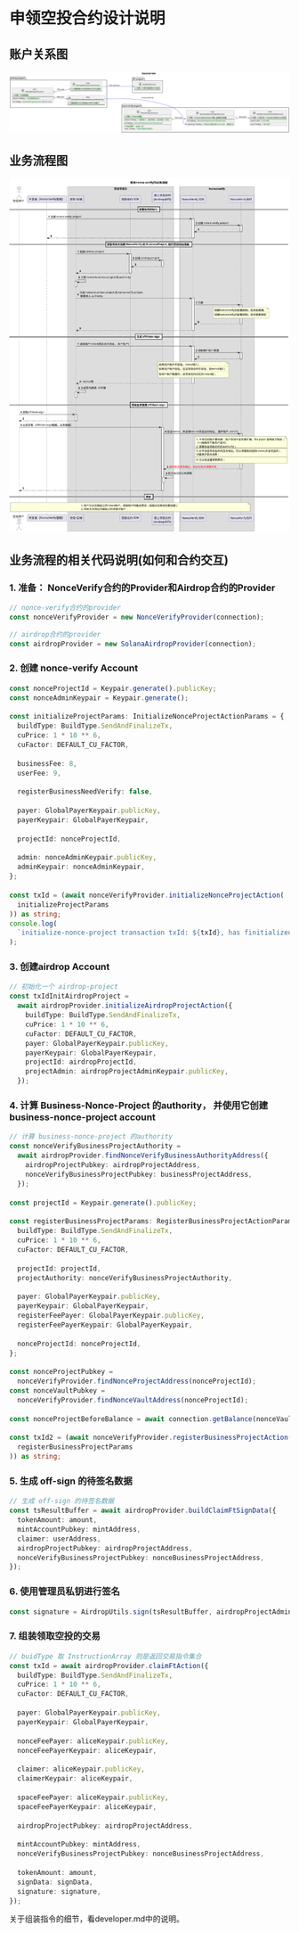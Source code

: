 # 申领空投合约设计说明

## 账户关系图

![账户关系图](./puml-images/docs/solana-airdrop-arch/01.空投合约账户结构.svg)

## 业务流程图

![业务流程图](./puml-images/docs/solana-nonce-verify-arch/03.使用nonce-verify的业务流程.svg)

## 业务流程的相关代码说明(如何和合约交互)

### 1. 准备： NonceVerify合约的Provider和Airdrop合约的Provider

```typescript
// nonce-verify合约的provider
const nonceVerifyProvider = new NonceVerifyProvider(connection);
```

```typescript
// airdrop合约的provider
const airdropProvider = new SolanaAirdropProvider(connection);
```

### 2. 创建 nonce-verify Account

```typescript
const nonceProjectId = Keypair.generate().publicKey;
const nonceAdminKeypair = Keypair.generate();

const initializeProjectParams: InitializeNonceProjectActionParams = {
  buildType: BuildType.SendAndFinalizeTx,
  cuPrice: 1 * 10 ** 6,
  cuFactor: DEFAULT_CU_FACTOR,

  businessFee: 8,
  userFee: 9,

  registerBusinessNeedVerify: false,

  payer: GlobalPayerKeypair.publicKey,
  payerKeypair: GlobalPayerKeypair,

  projectId: nonceProjectId,

  admin: nonceAdminKeypair.publicKey,
  adminKeypair: nonceAdminKeypair,
};

const txId = (await nonceVerifyProvider.initializeNonceProjectAction(
  initializeProjectParams
)) as string;
console.log(
  `initialize-nonce-project transaction txId: ${txId}, has finitialized`
);
```

### 3. 创建airdrop Account

```typescript
// 初始化一个 airdrop-project
const txIdInitAirdropProject =
  await airdropProvider.initializeAirdropProjectAction({
    buildType: BuildType.SendAndFinalizeTx,
    cuPrice: 1 * 10 ** 6,
    cuFactor: DEFAULT_CU_FACTOR,
    payer: GlobalPayerKeypair.publicKey,
    payerKeypair: GlobalPayerKeypair,
    projectId: airdropProjectId,
    projectAdmin: airdropProjectAdminKeypair.publicKey,
  });
```

### 4. 计算 Business-Nonce-Project 的authority， 并使用它创建 business-nonce-project account

```typescript
// 计算 business-nonce-project 的authority
const nonceVerifyBusinessProjectAuthority =
  await airdropProvider.findNonceVerifyBusinessAuthorityAddress({
    airdropProjectPubkey: airdropProjectAddress,
    nonceVerifyBusinessProjectPubkey: businessProjectAddress,
  });

const projectId = Keypair.generate().publicKey;

const registerBusinessProjectParams: RegisterBusinessProjectActionParams = {
  buildType: BuildType.SendAndFinalizeTx,
  cuPrice: 1 * 10 ** 6,
  cuFactor: DEFAULT_CU_FACTOR,

  projectId: projectId,
  projectAuthority: nonceVerifyBusinessProjectAuthority,

  payer: GlobalPayerKeypair.publicKey,
  payerKeypair: GlobalPayerKeypair,
  registerFeePayer: GlobalPayerKeypair.publicKey,
  registerFeePayerKeypair: GlobalPayerKeypair,

  nonceProjectId: nonceProjectId,
};

const nonceProjectPubkey =
  nonceVerifyProvider.findNonceProjectAddress(nonceProjectId);
const nonceVaultPubkey =
  nonceVerifyProvider.findNonceVaultAddress(nonceProjectId);

const nonceProjectBeforeBalance = await connection.getBalance(nonceVaultPubkey);

const txId2 = (await nonceVerifyProvider.registerBusinessProjectAction(
  registerBusinessProjectParams
)) as string;
```

### 5. 生成 off-sign 的待签名数据

```typescript
// 生成 off-sign 的待签名数据
const tsResultBuffer = await airdropProvider.buildClaimFtSignData({
  tokenAmount: amount,
  mintAccountPubkey: mintAddress,
  claimer: userAddress,
  airdropProjectPubkey: airdropProjectAddress,
  nonceVerifyBusinessProjectPubkey: nonceBusinessProjectAddress,
});
```

### 6. 使用管理员私钥进行签名

```typescript
const signature = AirdropUtils.sign(tsResultBuffer, airdropProjectAdminKeypair);
```

### 7. 组装领取空投的交易

```typescript
// buidType 取 InstructionArray 则是返回交易指令集合
const txId = await airdropProvider.claimFtAction({
  buildType: BuildType.SendAndFinalizeTx,
  cuPrice: 1 * 10 ** 6,
  cuFactor: DEFAULT_CU_FACTOR,

  payer: GlobalPayerKeypair.publicKey,
  payerKeypair: GlobalPayerKeypair,

  nonceFeePayer: aliceKeypair.publicKey,
  nonceFeePayerKeypair: aliceKeypair,

  claimer: aliceKeypair.publicKey,
  claimerKeypair: aliceKeypair,

  spaceFeePayer: aliceKeypair.publicKey,
  spaceFeePayerKeypair: aliceKeypair,

  airdropProjectPubkey: airdropProjectAddress,

  mintAccountPubkey: mintAddress,
  nonceVerifyBusinessProjectPubkey: nonceBusinessProjectAddress,

  tokenAmount: amount,
  signData: signData,
  signature: signature,
});
```

关于组装指令的细节，看developer.md中的说明。
